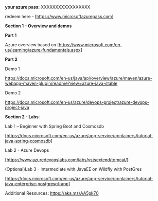**your azure pass:** XXXXXXXXXXXXXXXXX

redeem here - [https://www.microsoftazurepass.com]

 

**Section 1 – Overview and demos**

**Part 1**

Azure overview based on [https://www.microsoft.com/en-us/learning/azure-fundamentals.aspx]
 

**Part 2**

Demo 1

https://docs.microsoft.com/en-us/java/api/overview/azure/maven/azure-webapp-maven-plugin/readme?view=azure-java-stable

Demo 2

https://docs.microsoft.com/en-us/azure/devops-project/azure-devops-project-java 

 

**Section 2 - Labs**:

Lab 1 – Beginner with Spring Boot and Cosmosdb

[https://docs.microsoft.com/en-us/azure/app-service/containers/tutorial-java-spring-cosmosdb]

Lab 2 - Azure Devops

[https://www.azuredevopslabs.com/labs/vstsextend/tomcat/] 

(Optional)Lab 3  - Intermediate with JavaEE on Wildfly with PostGres

[https://docs.microsoft.com/en-us/azure/app-service/containers/tutorial-java-enterprise-postgresql-app]

Additional Resources:
https://aka.ms/AA5pk70
